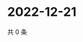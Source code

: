 # 2022-12-21

共 0 条

<!-- BEGIN WEIBO -->
<!-- 最后更新时间 Wed Dec 21 2022 07:13:59 GMT+0800 (China Standard Time) -->

<!-- END WEIBO -->
